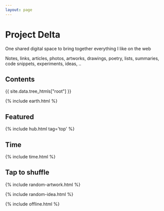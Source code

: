 ```yaml
---
layout: page
---
```



# Project Delta 

One shared digital space to bring together everything I like on the web

Notes, links, articles, photos, artworks, drawings, poetry, lists, summaries, code snippets, experiments, ideas, ..

## Contents

<div style="margin-top:0.5rem">
{{ site.data.tree_htmls["root"] }}
</div>


{% include earth.html %}


## Featured

{% include hub.html tag='top' %}


## Time 
{% include time.html %}

## Tap to shuffle   

{% include random-artwork.html %}

{% include random-idea.html %}

{% include offline.html  %}

